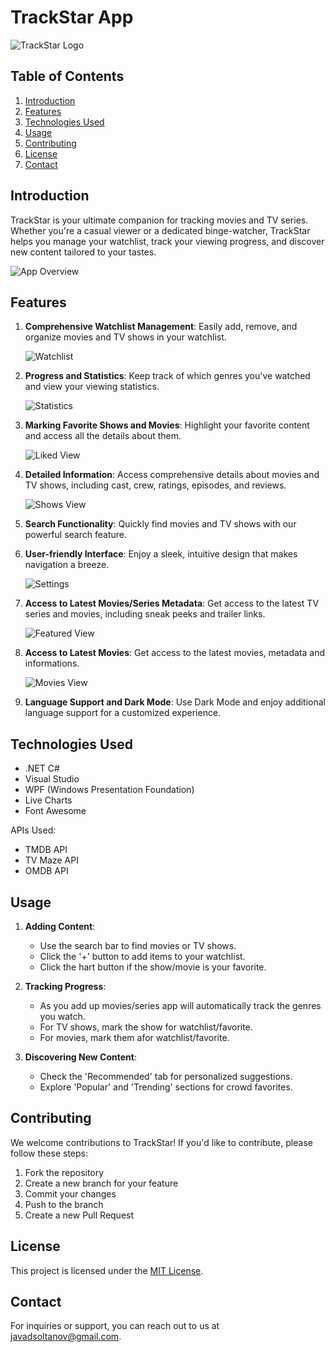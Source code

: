 # TrackStar App

![TrackStar Logo](SHOWCASE/Liceria_.png)

## Table of Contents
1. [Introduction](#introduction)
2. [Features](#features)
3. [Technologies Used](#technologies-used)
4. [Usage](#usage)
6. [Contributing](#contributing)
6. [License](#license)
7. [Contact](#contact)

## Introduction

TrackStar is your ultimate companion for tracking movies and TV series. Whether you're a casual viewer or a dedicated binge-watcher, TrackStar helps you manage your watchlist, track your viewing progress, and discover new content tailored to your tastes.

![App Overview](SHOWCASE/Home.png)

## Features

1. **Comprehensive Watchlist Management**: Easily add, remove, and organize movies and TV shows in your watchlist.

   ![Watchlist](SHOWCASE/Watchlist.png)

2. **Progress and Statistics**: Keep track of which genres you've watched and view your viewing statistics.

   ![Statistics](SHOWCASE/stats.png)

3. **Marking Favorite Shows and Movies**: Highlight your favorite content and access all the details about them.

   ![Liked View](SHOWCASE/LikedView.png)

4. **Detailed Information**: Access comprehensive details about movies and TV shows, including cast, crew, ratings, episodes, and reviews.

   ![Shows View](SHOWCASE/ShowsView.png)

5. **Search Functionality**: Quickly find movies and TV shows with our powerful search feature.

6. **User-friendly Interface**: Enjoy a sleek, intuitive design that makes navigation a breeze.

   ![Settings](SHOWCASE/Settings.png)

7. **Access to Latest Movies/Series Metadata**: Get access to the latest TV series and movies, including sneak peeks and trailer links.

   ![Featured View](SHOWCASE/FeaturedView.png)
8. **Access to Latest Movies**: Get access to the latest movies, metadata and informations.

   ![Movies View](SHOWCASE/MovieView.png)
      
   

9. **Language Support and Dark Mode**: Use Dark Mode and enjoy additional language support for a customized experience.

## Technologies Used

- .NET C#
- Visual Studio
- WPF (Windows Presentation Foundation)
- Live Charts
- Font Awesome

APIs Used:
- TMDB API
- TV Maze API
- OMDB API

## Usage

1. **Adding Content**: 
   - Use the search bar to find movies or TV shows. 
   - Click the '+' button to add items to your watchlist.
   - Click the hart button if the show/movie is your favorite.

2. **Tracking Progress**: 
   - As you add up movies/series app will automatically track the genres you watch. 
   - For TV shows, mark the show for watchlist/favorite.
   - For movies, mark them afor watchlist/favorite.

3. **Discovering New Content**: 
   - Check the 'Recommended' tab for personalized suggestions. 
   - Explore 'Popular' and 'Trending' sections for crowd favorites.


## Contributing

We welcome contributions to TrackStar! If you'd like to contribute, please follow these steps:

1. Fork the repository
2. Create a new branch for your feature
3. Commit your changes
4. Push to the branch
5. Create a new Pull Request

## License

This project is licensed under the [MIT License](LICENSE.md).

## Contact

For inquiries or support, you can reach out to us at [javadsoltanov@gmail.com](mailto:javadsoltanov@gmail.com).

